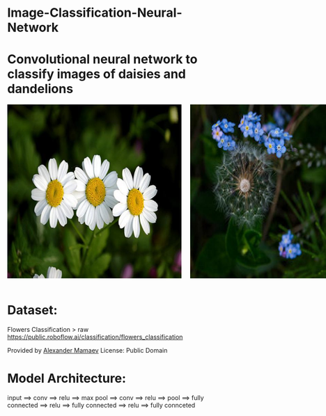 # Image-Classification-Neural-Network
# Convolutional neural network to classify images of daisies and dandelions

<div style="display: flex;">
    <img src="https://github.com/robertLam04/Image-Classification-Neural-Network/blob/main/daisy_example.jpg?raw=true" alt="Image 1" width="400" style="margin-right: 20px;">
    <img src="https://github.com/robertLam04/Image-Classification-Neural-Network/blob/main/dandelion_example.jpg?raw=true" alt="Image 2" width="400">
</div>  <br>
  
# **Dataset:**  

Flowers Classification > raw
https://public.roboflow.ai/classification/flowers_classification

Provided by [Alexander Mamaev](https://www.kaggle.com/alxmamaev/flowers-recognition)
License: Public Domain

# **Model Architecture:**

input ==> conv ==> relu ==> max pool ==> conv ==> relu ==> pool ==> fully connected ==> relu ==> fully connected ==> relu ==> fully connceted
